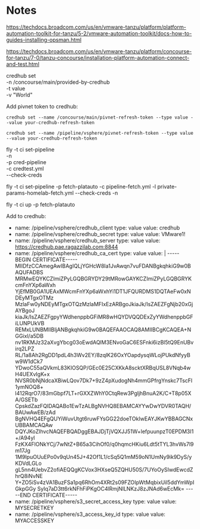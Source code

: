 
# Notes
https://techdocs.broadcom.com/us/en/vmware-tanzu/platform/platform-automation-toolkit-for-tanzu/5-2/vmware-automation-toolkit/docs-how-to-guides-installing-opsman.html

https://techdocs.broadcom.com/us/en/vmware-tanzu/platform/concourse-for-tanzu/7-0/tanzu-concourse/installation-platform-automation-connect-and-test.html

credhub set \
  -n /concourse/main/provided-by-credhub \
  -t value \
  -v "World"



Add pivnet token to credhub:

```
credhub set --name /concourse/main/pivnet-refresh-token --type value --value your-credhub-refresh-token
```
```
credhub set --name /pipeline/vsphere/pivnet-refresh-token --type value --value your-credhub-refresh-token
```

fly -t ci set-pipeline \
  -n \
  -p cred-pipeline \
  -c credtest.yml \
  --check-creds

fly -t ci set-pipeline -p fetch-platauto -c pipeline-fetch.yml -l private-params-homelab-fetch.yml --check-creds -n

fly -t ci up -p fetch-platauto




Add to credhub:
- name: /pipeline/vsphere/credhub_client
  type: value
  value: credhub
- name: /pipeline/vsphere/credhub_secret
  type: value
  value: VMware1!
- name: /pipeline/vsphere/credhub_server
  type: value
  value: https://credhub.pae.ragazzilab.com:8844
- name: /pipeline/vsphere/credhub_ca_cert
  type: value
  value: |
    -----BEGIN CERTIFICATE-----
    MIIDfzCCAmegAwIBAgIQLjYGHcW8Ia1JvAwqn7vuFDANBgkqhkiG9w0BAQUFADBS
    MRMwEQYKCZImiZPyLGQBGRYDY29tMRowGAYKCZImiZPyLGQBGRYKcmFnYXp6aWxh
    YjEfMB0GA1UEAxMWcmFnYXp6aWxhYi1DT1JFQURDMS1DQTAeFw0xNDEyMTgxOTMz
    MzlaFw0yNDEyMTgxOTQzMzlaMFIxEzARBgoJkiaJk/IsZAEZFgNjb20xGjAYBgoJ
    kiaJk/IsZAEZFgpyYWdhenppbGFiMR8wHQYDVQQDExZyYWdhenppbGFiLUNPUkVB
    REMxLUNBMIIBIjANBgkqhkiG9w0BAQEFAAOCAQ8AMIIBCgKCAQEA+NGGixl/a5DB
    nv1RKMJz32aXvgYbcg03oEwdAQlM3ENvoGaC6ESFnki6izBl5tQ9EnUBvirq2LPZ
    RL/1a8Ah2RgDD1pdL4h3Wv2EY/8zqlK26OxYOapdysqWLojPUkdNfyyBw9W1dCk7
    YDwoC55aQVkmL83KIOSQP/GEc0E25CXKkA8scktXRBqUSL8VNqb4wH4UEXvIgK+x
    NVSR0bNjNdcaXBiwLQov7Dk7+9zZ4pXudogNh4mmGPfrgYnskc7TscFl1ymNOQ8+
    l412RqrO7/83mGbpf7LT+rGXXZWhY0CtqRew3PgljhBnuA2K/C+T8p05XA/GSETb
    CpskdZazFQIDAQABo1EwTzALBgNVHQ8EBAMCAYYwDwYDVR0TAQH/BAUwAwEB/zAd
    BgNVHQ4EFgQUYiWuvUtgt6ruwFYsGG22doeTOkIwEAYJKwYBBAGCNxUBBAMCAQAw
    DQYJKoZIhvcNAQEFBQADggEBAJDjTjVQXJJ51W+lefpuunpzT0EPDM3I1+/A94yl
    FzKX4FlONkYCj/7wNtZ+B65a3CihOf0/q0hqmcHKiu6Ldt5tTYL3hvWs7l9m17Jg
    1M9IpuOUuEPo0v9qUn45J+42Of1L1/cSq5Q1mM59oN1UmNy9ik9DyS/yKDVdLGLo
    gL5nn4UebvZ2ofiAEQQgKCVox3HXseQ5ZQHU50S/7UYoOySIwdEwcdZhrQ8iNvNE
    Y+ZO5iSv4zVA1BuzFSa1pq6RhOm4XRt2s09FZOIpWtMqbixUil5ddYmWpIGkpGGy
    SyIq7aD3tt6rkNFhFiPKgOC4lRmjNlLNKzJ8zJNAd6wEcMk=
    -----END CERTIFICATE-----
- name: /pipeline/vsphere/s3_secret_access_key
  type: value
  value: MYSECRETKEY
- name: /pipeline/vsphere/s3_access_key_id
  type: value
  value: MYACCESSKEY
